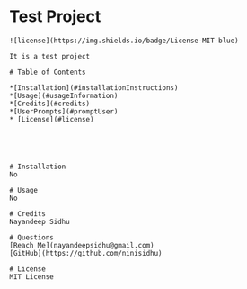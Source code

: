 # Test Project
        
    ![license](https://img.shields.io/badge/License-MIT-blue)

    It is a test project

    # Table of Contents
    
    *[Installation](#installationInstructions)
    *[Usage](#usageInformation)
    *[Credits](#credits)
    *[UserPrompts](#promptUser)
    * [License](#license)
    
    
    
    

    # Installation
    No

    # Usage
    No

    # Credits
    Nayandeep Sidhu

    # Questions
    [Reach Me](nayandeepsidhu@gmail.com)
    [GitHub](https://github.com/ninisidhu)

    # License
    MIT License
    
    
    
    

    